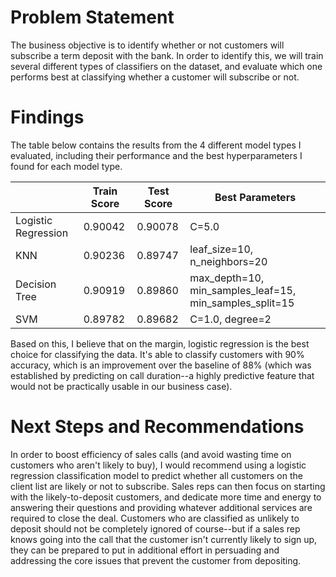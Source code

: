 # Problem Statement
The business objective is to identify whether or not customers will subscribe a term deposit with the bank. In order to identify this, we will train several different types of classifiers on the dataset, and evaluate which one performs best at classifying whether a customer will subscribe or not.

# Findings
The table below contains the results from the 4 different model types I evaluated, including their performance and the best hyperparameters I found for each model type.

|   | Train Score  | Test Score  | Best Parameters  |
|---|---|---|---|
| Logistic Regression  | 0.90042  | 0.90078  | C=5.0  |
| KNN  | 0.90236  | 0.89747  | leaf_size=10, n_neighbors=20  |
| Decision Tree  | 0.90919  | 0.89860  | max_depth=10, min_samples_leaf=15, min_samples_split=15  |
| SVM  | 0.89782  | 0.89682  |  C=1.0, degree=2 |

Based on this, I believe that on the margin, logistic regression is the best choice for classifying the data. It's able to classify customers with 90% accuracy, which is an improvement over the baseline of 88% (which was established by predicting on call duration--a highly predictive feature that would not be practically usable in our business case).

# Next Steps and Recommendations
In order to boost efficiency of sales calls (and avoid wasting time on customers who aren't likely to buy), I would recommend using a logistic regression classification model to predict whether all customers on the client list are likely or not to subscribe. Sales reps can then focus on starting with the likely-to-deposit customers, and dedicate more time and energy to answering their questions and providing whatever additional services are required to close the deal. Customers who are classified as unlikely to deposit should not be completely ignored of course--but if a sales rep knows going into the call that the customer isn't currently likely to sign up, they can be prepared to put in additional effort in persuading and addressing the core issues that prevent the customer from depositing. 
